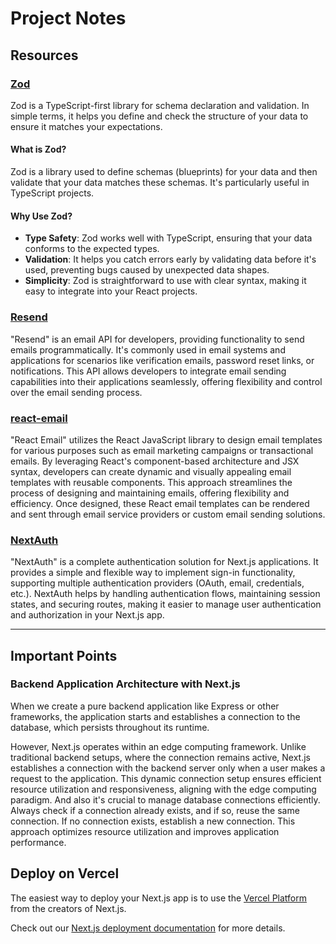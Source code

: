 # Project Notes

## Resources

### [Zod](https://zod.dev/)

Zod is a TypeScript-first library for schema declaration and validation. In simple terms, it helps you define and check the structure of your data to ensure it matches your expectations.

#### What is Zod?

Zod is a library used to define schemas (blueprints) for your data and then validate that your data matches these schemas. It's particularly useful in TypeScript projects.

#### Why Use Zod?

- **Type Safety**: Zod works well with TypeScript, ensuring that your data conforms to the expected types.
- **Validation**: It helps you catch errors early by validating data before it's used, preventing bugs caused by unexpected data shapes.
- **Simplicity**: Zod is straightforward to use with clear syntax, making it easy to integrate into your React projects.

### [Resend](https://resend.com)

"Resend" is an email API for developers, providing functionality to send emails programmatically. It's commonly used in email systems and applications for scenarios like verification emails, password reset links, or notifications. This API allows developers to integrate email sending capabilities into their applications seamlessly, offering flexibility and control over the email sending process.

### [react-email](https://react.email)

"React Email" utilizes the React JavaScript library to design email templates for various purposes such as email marketing campaigns or transactional emails. By leveraging React's component-based architecture and JSX syntax, developers can create dynamic and visually appealing email templates with reusable components. This approach streamlines the process of designing and maintaining emails, offering flexibility and efficiency. Once designed, these React email templates can be rendered and sent through email service providers or custom email sending solutions.

### [NextAuth](https://next-auth.js.org)

"NextAuth" is a complete authentication solution for Next.js applications. It provides a simple and flexible way to implement sign-in functionality, supporting multiple authentication providers (OAuth, email, credentials, etc.). NextAuth helps by handling authentication flows, maintaining session states, and securing routes, making it easier to manage user authentication and authorization in your Next.js app.

---

## Important Points

### Backend Application Architecture with Next.js

When we create a pure backend application like Express or other frameworks, the application starts and establishes a connection to the database, which persists throughout its runtime.

However, Next.js operates within an edge computing framework. Unlike traditional backend setups, where the connection remains active, Next.js establishes a connection with the backend server only when a user makes a request to the application. This dynamic connection setup ensures efficient resource utilization and responsiveness, aligning with the edge computing paradigm.
And also it's crucial to manage database connections efficiently. Always check if a connection already exists, and if so, reuse the same connection. If no connection exists, establish a new connection. This approach optimizes resource utilization and improves application performance.


## Deploy on Vercel

The easiest way to deploy your Next.js app is to use the [Vercel Platform](https://vercel.com/new?utm_medium=default-template&filter=next.js&utm_source=create-next-app&utm_campaign=create-next-app-readme) from the creators of Next.js.

Check out our [Next.js deployment documentation](https://nextjs.org/docs/deployment) for more details.
